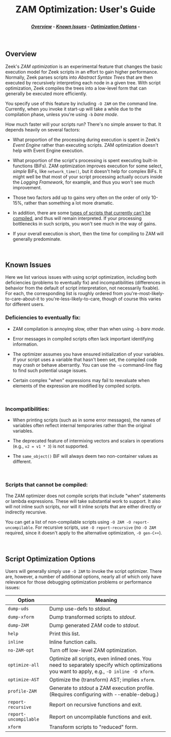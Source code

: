<h1 align="center">

ZAM Optimization: User's Guide

</h1><h4 align="center">

[_Overview_](#overview) -
[_Known Issues_](#known-issues) -
[_Optimization Options_](#script-optimization-options) -

</h4>


<br>

Overview
--------

Zeek's _ZAM optimization_ is an experimental feature that changes the
basic execution model for Zeek scripts in an effort to gain higher
performance.   Normally, Zeek parses scripts into _Abstract Syntax Trees_
that are then executed by recursively interpreting each node in a given
tree.  With script optimization, Zeek compiles the trees into a low-level
form that can generally be executed more efficiently.

You specify use of this feature by including `-O ZAM` on the command
line.  Currently, when you invoke it start-up will take a while due to the
compilation phase, unless you're using `-b` _bare mode_.

How much faster will your scripts run?  There's no simple answer to that.
It depends heavily on several factors:

* What proportion of the processing during execution is spent in Zeek's
_Event Engine_ rather than executing scripts.  ZAM optimization doesn't
help with Event Engine execution.

* What proportion of the script's processing is spent executing built-in
functions (BiFs).  ZAM optimization improves execution for some select,
_simple_ BiFs, like `network_time()`, but it doesn't help for complex BiFs.
It might well be that most of your script processing actually occurs inside
the _Logging Framework_, for example, and thus you won't see much improvement.

* Those two factors add up to gains very often on the order of only 10-15%,
rather than something a lot more dramatic.

* In addition, there are some
[types of scripts that currently can't be compiled](#Scripts-that-cannot-be-compiled),
and thus will remain interpreted.  If your processing bottlenecks in such
scripts, you won't see much in the way of gains.

* If your overall execution is short, then the time for compiling to ZAM
will generally predominate.


<br>

Known Issues
------------

Here we list various issues with using script optimization, including both
deficiencies (problems to eventually fix) and incompatibilities (differences
in behavior from the default of script interpretation, not necessarily
fixable).  For each, the corresponding list is roughly ordered from
you're-most-likely-to-care-about-it to you're-less-likely-to-care, though
of course this varies for different users.
<br>

### Deficiencies to eventually fix:

* ZAM compilation is annoying slow, other than when using `-b` _bare mode_.

* Error messages in compiled scripts often lack important identifying
information.

* The optimizer assumes you have ensured initialization of your variables.
If your script uses a variable that hasn't been set, the compiled code may
crash or behave aberrantly. You can use the `-u` command-line flag to find such potential usage issues.

* Certain complex "when" expressions may fail to reevaluate when elements
of the expression are modified by compiled scripts.

<br>

### Incompatibilities:

* When printing scripts (such as in some error messages), the names of
variables often reflect internal temporaries rather than the original
variables.

* The deprecated feature of intermixing vectors and scalars in operations
(e.g., `v2 = v1 * 3`) is not supported.

* The `same_object()` BiF will always deem two non-container values as
different.

<br>

### Scripts that cannot be compiled:

The ZAM optimizer does not compile scripts that include "when" statements or
lambda expressions.  These will take substantial work to support.  It also
will not inline such scripts, nor will it inline scripts that are either
directly or indirectly recursive.

You can get a list of non-compilable scripts using
`-O ZAM -O report-uncompilable`.  For recursive scripts, use
`-O report-recursive` (no `-O ZAM` required, since it doesn't apply to the
alternative optimization, `-O gen-C++`).

<br>


Script Optimization Options
---------------------------

Users will generally simply use `-O ZAM` to invoke the script optimizer.
There are, however, a number of additional options, nearly all of which
only have relevance for those debugging optimization problems or performance
issues:

|Option|Meaning|
|---|---|
|`dump-uds`	|	Dump use-defs to _stdout_.|
|`dump-xform`	|	Dump transformed scripts to _stdout_.|
|`dump-ZAM`	|	Dump generated ZAM code to _stdout_.|
|`help`		|	Print this list.|
|`inline`		|	Inline function calls.|
|`no-ZAM-opt`	|	Turn off low-level ZAM optimization.|
|`optimize-all`	|	Optimize all scripts, even inlined ones. You need to separately specify which optimizations you want to apply, e.g., `-O inline -O xform`.|
|`optimize-AST`	|	Optimize the (transform) AST; implies `xform`.|
|`profile-ZAM`	|	Generate to _stdout_ a ZAM execution profile. (Requires configuring with --enable-debug.)|
|`report-recursive`	|	Report on recursive functions and exit.|
|`report-uncompilable`	|	Report on uncompilable functions and exit.|
|`xform`		|	Transform scripts to "reduced" form.|

<br>
<br>

